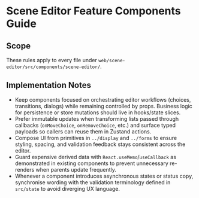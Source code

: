 # Scene Editor Feature Components Guide

## Scope
These rules apply to every file under `web/scene-editor/src/components/scene-editor/`.

## Implementation Notes
- Keep components focused on orchestrating editor workflows (choices, transitions, dialogs) while remaining controlled by props. Business logic for persistence or store mutations should live in hooks/state slices.
- Prefer immutable updates when transforming lists passed through callbacks (`onMoveChoice`, `onRemoveChoice`, etc.) and surface typed payloads so callers can reuse them in Zustand actions.
- Compose UI from primitives in `../display` and `../forms` to ensure styling, spacing, and validation feedback stays consistent across the editor.
- Guard expensive derived data with `React.useMemo`/`useCallback` as demonstrated in existing components to prevent unnecessary re-renders when parents update frequently.
- Whenever a component introduces asynchronous states or status copy, synchronise wording with the validation terminology defined in `src/state` to avoid diverging UX language.
